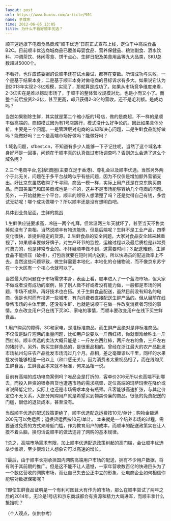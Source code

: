 ```yaml
---
layout: post
url: https://www.huxiu.com/article/901
name: 李成东
time: 2012-06-05 13:05
title: 为什么不看好顺丰优选？
---
```

顺丰速运旗下电商食品商城“顺丰优选”日前正式宣布上线，定位于中高端食品B2C。目前顺丰优选商城商品已覆盖母婴食品、营养保健品、粮油副食、酒水饮料、冲调茶饮、休闲零食、饼干点心、生鲜日配及美食用品等九大品类，SKU总数超过5000个。

不看好，也许应该委婉的说顺丰还在试水尝试，都存在变数。所谓成功与失败，一个是基于结果本身，二是基于顺丰本身对做电商的目标诉求有多大。如果说它认为到2013年实现2-3亿规模，实现了，那就算是成功了。如果从市场竞争维度来看，2-3亿实在是难以撼动市场了，于顺丰的整体营收规模对比，也是小而又小了。而整个前后投资2-3亿，甚至更高，却只获得2-3亿的营收，还不是毛利额。是成功吗？

当然如果剔除生鲜，其实就是第二个缩小版的1号店，做的是商超，不一样的是顺丰做高端的。商超模式因为有1号店践行，模式没什么好争论的。因此如果具体分析，主要是三个问题。一是管理层对电商的认知和决心问题，二是生鲜食品能好做吗？能做好吗？三个是高端市场好做吗？能做好吗？

1.域名问题，sfbest.cn，不知道有多少人能够一下子记住呢，当然了这个域名本身好坏是一回事，问题在于顺丰真的认真做过市场调查吗？否则怎么会选了这么个域名呢？

2.三个电商平台,包括E商圈(主要立足于香港)、尊礼会以及顺丰优选。当然另外两个于此无关，问题在于多平台战略似乎有些问题，因为不仅仅是增加额外营销支出。好比京东虽然收购了千寻网，商品一模一样，实际上用户还是在京东购买商品。而国美库巴和国美商城也是一样的，这并不是市场能够容纳几个电商的问题。另外，一开始就做三个平台，顺丰的领导人想清楚了吗？还是觉得自己有钱，多尝试无妨呢！哪个成功做哪个？所以顺丰还是没有想明白吧。

具体到业务层面，生鲜的挑战

1.生鲜供应链要求高，冷链一两个礼拜，但常温两三年天就坏了，甚至当天不售卖掉就没有了卖相。当然说顺丰有物流能快，但是后端呢？生鲜不是工业产品，四季变化很快，谁提供稳定的货源。2.生鲜食品的安全问题，大家对食品安全越来越重视了，如果顺丰要做好牌子，对生产环节的监控，运输过程以及最后质检是非常费时费力的，也是非常专业的。不怀疑顺丰做不到，这需要时间；3.配送难题，生鲜食品不能挤压（破相），打包后就要在短时间内送到，所以快递员的配送效率上不去。当然这些问题导致，做生鲜需要本地化，本地化的仓储物流，而不像京东苏宁在一个大区有一个核心仓就可以了。

当然最大的问题在于市场需求本身，表面上看，顺丰进入了一个蓝海市场，但大家不做或者没有成功的案例，除了别人做不好或者没有能力做，一般都是市场的问题，市场不成熟，再好技术也白搭。关于生鲜食品配送，虽然目前没有知名的电商，但是也时而有报道一些城市，有向消费者直接配送生鲜产品的。但从目前在线零售市场的主体里面，还没有生鲜，也就是说顺丰在做一件改变消费者习惯的事情。京东改变用户只在线下买3C、家电的事情，而顺丰要改变用户在线下买生鲜食品。

1.用户购买的障碍，3C和家电，是准标准商品，而生鲜产品绝对是非标准商品。不仅仅是缺斤短两的重量问题，比如用户说要以一斤西红柿，你就很难给称出一斤西红柿。顺丰优选的卖法大概只能是：一斤左右西红柿，两斤左右的鱼，三斤左右的猪肘子。另外，购买生鲜食品的，是很重品相的。曾经在浙江最大的农产品批发市场杭州勾庄农产品批发市场混过几个月。品相，差之毫厘谬以千里，同样的水果批发价能够相差一倍以上（和口感无关）。因为消费者太重视品相了。而在线购买生鲜食品，生鲜食品本来就不标准，何来品相一说。

目前有高端的成功电商案例吗？唯品会是打折的，客单价206元所以也高端不到哪去，而投入巨资的银泰百货也遭遇市场的需求瓶颈，定位高端的玛萨玛索在降价或者说降低定位，实际上也还是市场需求本身有瓶颈。凡客能够高速扩张，与其定价定位不无关系，大部分网购用户就是希望买到物美价廉的商品。很低的免费配送的门槛，很低的退货成本，甚至没有。

当然顺丰优选的配送政策更绝了，顺丰优选配送运费按10元/单计；购物金额满200元可以免运费；退换货运费按10元/单计。 本来就是一个培养市场的过程，需要通过免费的方式来降低门槛，作为教育用户的成本，而顺丰的配送政策实在让人摸不着头脑，换句话说顺丰的做法违背了网购的基本规律。

?总之，高端市场需求有限，加上顺丰优选配送政策树起的高门槛，会让顺丰优选举步维艰，至少很难让人想象它可以高速的增长。

?最后，由于顺丰长期承担国内网购高端用户市场的配送，拥有不少用户数据，将有利于其前期的推广。但是这不能不让人遗憾，一家年营收数百亿的快递巨头为了一个数亿营收的网购市场，而让自己失去公正中立的形象，让电商企业如何相信你能够对数据保密呢？

?即使生鲜食品证明是一个有利可图且大有作为的市场，那么在顺丰尝试了两年之后的2014年，无论是1号店和京东商城都会有资源和精力大局进军，而顺丰拿什么抵挡呢？

（个人观点，仅供参考）

